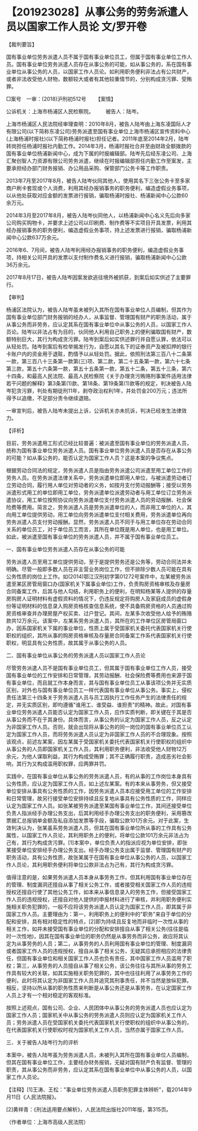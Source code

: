 # 【201923028】从事公务的劳务派遣人员以国家工作人员论 文/罗开卷

【裁判要旨】

国有事业单位劳务派遣人员不属于国有事业单位员工，但属于国有事业单位工作人员。国有事业单位劳务派遣人员存在从事公务的可能，如从事公务的，系在国有事业单位从事公务的人员，以国家工作人员论。如利用职务便利非法占有公共财产，或者非法收受他人财物，数额较大或者有其他较重情节的，分别构成贪污罪、受贿罪。

□案号　一审：(2018)沪刑初512号 　　【案情】

公诉机关：上海市杨浦区人民检察院。 　　被告人：陆岑。

上海市杨浦区人民法院经审理查明：2010年8月，被告人陆岑由上海东凌国际人才有限公司(以下简称东凌公司)劳务派遣至国有事业单位上海市杨浦区宣传资料中心(上海杨浦时报社)(以下简称杨浦时报社)担任记者。2011年底至2014年2月，陆岑转岗担任杨浦时报社内勤工作。2014年3月，杨浦时报社合并至由财政全额拨款的国有事业单位杨浦新闻中心，成为下属的时报编辑部。陆岑先后经东凌公司、上海汇聚创智人力资源有限公司劳务派遣，继续在时报编辑部担任内勤工作至案发，主要承担经办部门财务报销、办公用品采购、保管部门公务卡等工作职责。

2013年7月至2017年8月，被告人陆岑伙同其他人，使用其名下三张公务卡至多家商户刷卡套现或个人消费，利用其经办报销事务的职务便利，编造虚假业务事项，以从他处获取对应金额的发票进行报销，骗取杨浦时报社、杨浦新闻中心公款60余万元。

2014年3月至2017年8月，被告人陆岑伙同他人，以杨浦新闻中心名义先后向多家公司购买购物卡，并要求上述公司以印刷费、制作费等不实项目开具发票，利用其经办报销事务的职务便利，编造虚假业务事项，持上述发票进行报销，骗取杨浦新闻中心公款637万余元。

2016年6、7月间，被告人陆岑利用经办报销事务的职务便利，编造虚假业务事项，持相关公司开具的发票以支付制作费名义进行报销，骗取杨浦新闻中心公款36万余元。

2017年8月17日，被告人陆岑因案发欲逃往境外被抓获，到案后如实供述了主要罪行。

【审判】

杨浦区法院认为，被告人陆岑虽未被列入其所在国有事业单位人员编制，但其作为国有事业单位部门财务报销的经办人，从事监督、管理国有财产的职务活动，属于从事公务而非劳务，应认定其系在国有事业单位中从事公务的人员，以国家工作人员论。陆岑以非法占有为目的，伙同他人利用自己职务上的便利骗取国有财产，数额特别巨大，其行为构成贪污罪。陆岑到案后如实供述罪行并自愿认罪，依法可以从轻处罚。陆岑到案后有检举揭发行为，自愿以其名下的证券资产及被扣押的银行卡账户内的资金用于退赃，酌情予以从轻处罚。据此，依照刑法第三百八十二条第一款，第三百八十三条第一款第(三)项、第二款，第二十五条第一款，第六十七条第三款，第五十六条第一款，第五十五条第一款，第五十二条，第五十三条，第六十四条，和最高人民法院、最高人民检察院《关于办理贪污贿赂刑事案件适用法律若干问题的解释》第3条第(1)款、第18条、第19条第(1)款等的规定，判决被告人陆岑犯贪污罪，判处有期徒刑11年，剥夺政治权利1年，并处罚金200万元；违法所得予以追缴，不足部分责令继续退赔。

一审宣判后，被告人陆岑未提出上诉，公诉机关亦未抗诉，判决已经发生法律效力。

【评析】

目前，劳务派遣用工形式已经比较普遍：被派遣至国有事业单位的劳务派遣人员，统称为国有事业单位劳务派遣人员。国有事业单位劳务派遣人员是否存在从事公务的可能？如从事公务的，能否认定为国家工作人员？这是本案的争议焦点。

根据劳动合同法的规定，劳务派遣人员是指由劳务派遣公司派遣至用工单位工作的劳务人员。在劳务派遣法律关系中，劳务派遣单位即用人单位，与被派遣劳动者订立劳动合同，履行用人单位对劳动者的义务，如按月支付劳动报酬等；接受以劳务派遣形式用工的单位即用工单位，劳务派遣单位派遣劳动者与用工单位订立劳务派遣协议，用工单位按照协议向劳务派遣单位支付劳务派遣人员的劳动报酬、社会保险费等费用。简言之，劳务派遣人员是劳务派遣单位的人，而非用工单位的人，其向用工单位提供劳动，用工单位向劳务派遣单位支付相关费用，劳务派遣单位再向劳务派遣人员支付劳动报酬。显然，劳务派遣人员不同于与用工单位存在劳动合同关系的单位员工，对于单位员工而言，其所在单位既是用人单位，也是用工单位。如此，被派遣至国有事业单位的劳务派遣人员，并不属于国有事业单位员工。

一、国有事业单位劳务派遣人员存在从事公务的可能

劳务派遣人员至用工单位提供劳动，至于是提供劳务还是公务等，劳动合同法并未明确。尽管一般即多数人员在非主营业务岗位工作，但不排除少数人员可能在具有公务性质的岗位上工作。如(2014)鄂江汉刑初字第01272号案件中，左某被劳务派遣至某区房管局窗口办(国家机关下属事业单位)工作，负责购房资格审核及存量房合同备案工作，后其与他人勾结，利用职务上的便利，在明知杨某等人提供的存量房购房人证明材料有虚假资料的情况下，仍违反规定将购房人及家庭成员的虚假身份等证明材料的信息录入购房资格核查信息系统，使不具备购房资格的人员通过购房资格审查并办理房屋产权买卖、过户登记。其间，左某多次收受他人给予的贿赂款共12万余元。该案中，左某系劳务派遣人员，其所在的工作单位区房管局窗口办，因系国家机关下属的事业单位，性质上属于受国家机关委托代表国家机关行使职权的组织，其所从事的购房资格审核及存量房合同备案工作系代表国家机关行使职权，明显具有公务性质，故其属于从事公务的人员。

二、国有事业单位从事公务的劳务派遣人员以国家工作人员论

尽管劳务派遣人员不是国有事业单位员工，但其属于国有事业单位工作人员，接受国有事业单位的工作安排和日常管理，其劳动报酬、社会保险费等费用也来源于国有事业单位，而且就工作本身而言，其与国有事业单位员工从事该项公务并无实质区别，对外也与国有事业单位员工一样代表国有事业单位从事公务。事实上，侵权责任法第三十四条关于劳务派遣人员与员工因执行工作任务产生的法律责任的规定，并无实质区别，即均遵循"谁用工、谁受益、谁担责"的精神。故此，对国有事业单位劳务派遣人员能否认定为国家工作人员，应作实质判断，即关键在于其是否从事公务而不在于其身份。具体而言，从事公务的认定为国家工作人员，反之认定为非国家工作人员。否则，就会出现将从事公务的同一岗位的国有事业单位员工认定为国家工作人员，而将劳务派遣人员认定为非国家工作人员的不合理现象。按照该观点，前述左某案，因左某属于受国家机关委托代表国家机关行使职权的组织中从事公务的人员即国家机关工作人员，其利用职务便利，非法收受他人财物12万余元，为他人谋取利益，其行为构成受贿罪；其不正确履行职责，造成恶劣社会影响，其行为又构成滥用职权罪，应两罪并罚。

实践中，在国有事业单位从事公务的劳务派遣人员，有的从事的工作岗位本身具有公务性质，应认定为国家工作人员，如上述左某案。有的本来从事劳务，但又接受单位安排从事具有公务性质的工作，因劳务派遣人员本应接受用工单位的工作安排和日常管理，故另行接受单位安排持续且反复地从事具有公务性质的工作，同样应认定为国家工作人员。如张某被劳务派遣至某国有事业单位工作，其间还接受单位负责人指派经手办理公务支出，后其利用经手办理公务支出的职务便利，采用篡改票据汇总报销单金额及私自添加发票等手段，骗取公款101万余元。对于此案，生效判决认为，张某虽系劳务派遣人员，但其在国有事业单位所从事的工作具有公务属性，以国家工作人员论，其利用职务上的便利，将单位公款101万余元非法占为己有，其行为构成贪污罪。\[1\]本案中，单位负责人的指派应视为单位安排，即张某接受单位安排经手办理公务支出。经手办理公务支出属于监督、管理国有财产的职务活动，具有公务性质，故张某属于在国有事业单位从事公务的人员，以国家工作人员论，其利用职务便利将单位公款非法占为己有，其行为构成贪污罪。

值得注意的是，如果劳务派遣人员本身从事劳务工作，但其利用国有事业单位存在的管理、制度漏洞还擅自从事了相关公务工作，或者接受相关国家工作人员的违规授权还擅自行使了其他公务工作，如本来从事信息录入的劳务工作，但接受国家工作人员的违规授权，还擅自对他人提供的申报材料进行了审核，并利用职务便利实施相关职务犯罪的，一般不应将该劳务派遣人员认定为国家工作人员，即其属于非国家工作人员。主要理由为：第一，利用职务上的便利中的"职务"来自于单位的分配和安排，具有相对稳定性的特点，\[2\]即为持续且反复地而非临时一次性从事的相关工作，如并未接受国有事业单位的分配和安排擅自从事了相关公务(往往是临时一次性地)，因其在国有事业单位的职务仍然是从事劳务而非公务，故应将其认定为从事劳务的人员；第二，从事劳务的人员利用国有事业单位的管理、制度漏洞或者国家工作人员的违规授权，擅自从事了相关公务，无疑其应承担相应的法律责任，但国有事业单位和相关国家工作人员也负有责任，其中国家工作人员滥用了职权；第三，从事劳务的人员擅自从事了相关公务，该公务往往与其所从事的劳务工作具有较大的关联，如其实施相关职务犯罪的，其中也往往利用了从事劳务工作的便利，此时将其认定为非国家工作人员并追究其刑事责任，并不当然是放纵犯罪。相反，坚持以所从事的职务性质来判断是从事公务还是从事劳务，在认定国家工作人员上才有一个相对稳定的客观标准。

按照上述观点，国有公司、企业、人民团体中从事公务的劳务派遣人员也应认定为国家工作人员；国家机关中从事公务的劳务派遣人员则应认定为国家机关工作人员；劳务派遣人员在受国家机关委托代表国家机关行使职权的组织中从事公务的，在代表国家机关行使职权时视为国家机关工作人员，当然亦属于国家工作人员。

三、关于被告人陆岑行为的评析

本案中，被告人陆岑虽为劳务派遣人员，未被列入其所在国有事业单位人员编制，但其在国有事业单位工作，主要经办财务报销，无疑对国有财产负有监督、管理的职责，其从事公务而非劳务，应认定其系在国有事业单位中从事公务的人员，以国家工作人员论。

【注释】\[1\]王涛、王松："事业单位劳务派遣人员职务犯罪主体辨析"，载2014年9月11日《人民法院报》。

\[2\]黄祥青：《刑法适用要点解析》，人民法院出版社2011年版，第315页。

（作者单位：上海市高级人民法院）